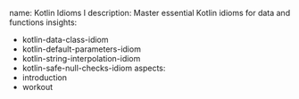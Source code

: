 name: Kotlin Idioms I
description: Master essential Kotlin idioms for data and functions
insights:
  - kotlin-data-class-idiom
  - kotlin-default-parameters-idiom
  - kotlin-string-interpolation-idiom
  - kotlin-safe-null-checks-idiom
aspects:
  - introduction
  - workout 